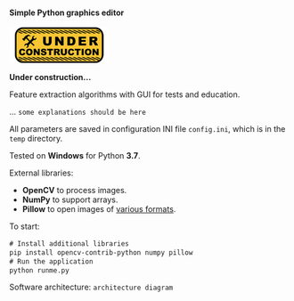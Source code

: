 #### Simple Python graphics editor

![Under construction](../data/2019.09.25-under-construction-icon.png)

**Under construction...**

Feature extraction algorithms with GUI for tests and education.

... `some explanations should be here`

All parameters are saved in configuration INI file `config.ini`,
which is in the `temp` directory.

Tested on **Windows** for Python **3.7**.

External libraries:
   * **OpenCV** to process images.
   * **NumPy** to support arrays.
   * **Pillow** to open images of [various formats](https://pillow.readthedocs.io/en/stable/handbook/image-file-formats.html).

To start:
```shell
# Install additional libraries
pip install opencv-contrib-python numpy pillow
# Run the application
python runme.py
```

Software architecture:
`architecture diagram`
